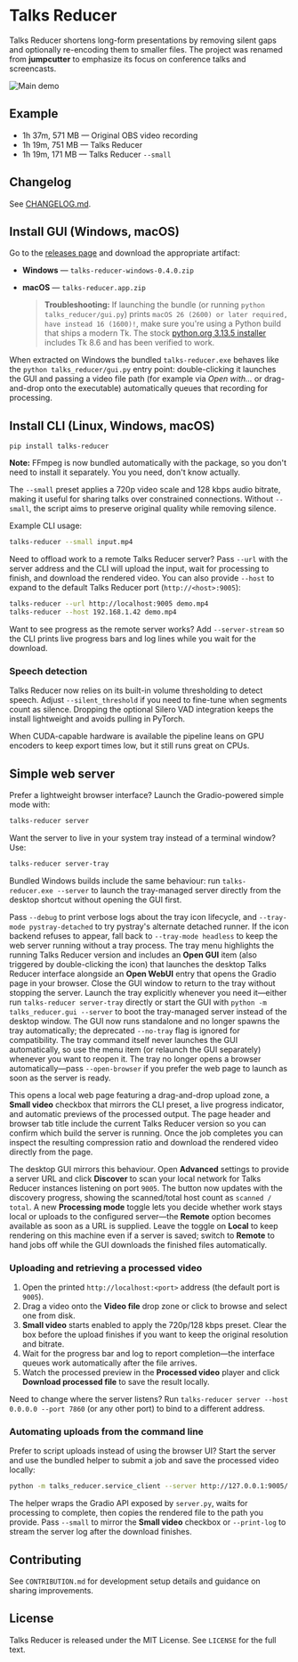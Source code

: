 # Talks Reducer
Talks Reducer shortens long-form presentations by removing silent gaps and optionally re-encoding them to smaller files. The
project was renamed from **jumpcutter** to emphasize its focus on conference talks and screencasts.

![Main demo](docs/assets/screencast-main.gif)

## Example
- 1h 37m, 571 MB — Original OBS video recording
- 1h 19m, 751 MB — Talks Reducer
- 1h 19m, 171 MB — Talks Reducer `--small`

## Changelog

See [CHANGELOG.md](CHANGELOG.md).

## Install GUI (Windows, macOS)
Go to the [releases page](https://github.com/popstas/talks-reducer/releases) and download the appropriate artifact:

- **Windows** — `talks-reducer-windows-0.4.0.zip`
- **macOS** — `talks-reducer.app.zip`

  > **Troubleshooting:** If launching the bundle (or running `python talks_reducer/gui.py`) prints `macOS 26 (2600) or later required, have instead 16 (1600)!`, make sure you're using a Python build that ships a modern Tk. The stock [python.org 3.13.5 installer](https://www.python.org/downloads/release/python-3135/) includes Tk 8.6 and has been verified to work.

When extracted on Windows the bundled `talks-reducer.exe` behaves like the
`python talks_reducer/gui.py` entry point: double-clicking it launches the GUI
and passing a video file path (for example via *Open with…* or drag-and-drop
onto the executable) automatically queues that recording for processing.

## Install CLI (Linux, Windows, macOS)
```
pip install talks-reducer
```

**Note:** FFmpeg is now bundled automatically with the package, so you don't need to install it separately. You you need, don't know actually.

The `--small` preset applies a 720p video scale and 128 kbps audio bitrate, making it useful for sharing talks over constrained
connections. Without `--small`, the script aims to preserve original quality while removing silence.

Example CLI usage:

```sh
talks-reducer --small input.mp4
```

Need to offload work to a remote Talks Reducer server? Pass `--url` with the
server address and the CLI will upload the input, wait for processing to finish,
and download the rendered video. You can also provide `--host` to expand to the
default Talks Reducer port (`http://<host>:9005`):

```sh
talks-reducer --url http://localhost:9005 demo.mp4
talks-reducer --host 192.168.1.42 demo.mp4
```

Want to see progress as the remote server works? Add `--server-stream` so the
CLI prints live progress bars and log lines while you wait for the download.

### Speech detection

Talks Reducer now relies on its built-in volume thresholding to detect speech. Adjust `--silent_threshold` if you need to fine-tune when segments count as silence. Dropping the optional Silero VAD integration keeps the install lightweight and avoids pulling in PyTorch.

When CUDA-capable hardware is available the pipeline leans on GPU encoders to keep export times low, but it still runs great on
CPUs.

## Simple web server

Prefer a lightweight browser interface? Launch the Gradio-powered simple mode with:

```sh
talks-reducer server
```

Want the server to live in your system tray instead of a terminal window? Use:

```sh
talks-reducer server-tray
```

Bundled Windows builds include the same behaviour: run
`talks-reducer.exe --server` to launch the tray-managed server directly from the
desktop shortcut without opening the GUI first.

Pass `--debug` to print verbose logs about the tray icon lifecycle, and
`--tray-mode pystray-detached` to try pystray's alternate detached runner. If
the icon backend refuses to appear, fall back to `--tray-mode headless` to keep
the web server running without a tray process. The tray menu highlights the
running Talks Reducer version and includes an **Open GUI**
item (also triggered by double-clicking the icon) that launches the desktop
Talks Reducer interface alongside an **Open WebUI** entry that opens the Gradio
page in your browser. Close the GUI window to return to the tray without
stopping the server. Launch the tray explicitly whenever you need it—either run
`talks-reducer server-tray` directly or start the GUI with
`python -m talks_reducer.gui --server` to boot the tray-managed server instead
of the desktop window. The GUI now runs standalone and no longer spawns the tray
automatically; the deprecated `--no-tray` flag is ignored for compatibility.
The tray command itself never launches the GUI automatically, so use the menu
item (or relaunch the GUI separately) whenever you want to reopen it. The tray
no longer opens a browser automatically—pass `--open-browser` if you prefer the
web page to launch as soon as the server is ready.

This opens a local web page featuring a drag-and-drop upload zone, a **Small video** checkbox that mirrors the CLI preset, a live
progress indicator, and automatic previews of the processed output. The page header and browser tab title include the current
Talks Reducer version so you can confirm which build the server is running. Once the job completes you can inspect the resulting
compression ratio and download the rendered video directly from the page.

The desktop GUI mirrors this behaviour. Open **Advanced** settings to provide a
server URL and click **Discover** to scan your local network for Talks Reducer
instances listening on port `9005`. The button now updates with the discovery
progress, showing the scanned/total host count as `scanned / total`. A new
**Processing mode** toggle lets you decide whether work stays local or uploads
to the configured server—the **Remote** option becomes available as soon as a
URL is supplied. Leave the toggle on **Local** to keep rendering on this
machine even if a server is saved; switch to **Remote** to hand jobs off while
the GUI downloads the finished files automatically.

### Uploading and retrieving a processed video

1. Open the printed `http://localhost:<port>` address (the default port is `9005`).
2. Drag a video onto the **Video file** drop zone or click to browse and select one from disk.
3. **Small video** starts enabled to apply the 720p/128 kbps preset. Clear the box before the upload finishes if you want to keep the original resolution and bitrate.
4. Wait for the progress bar and log to report completion—the interface queues work automatically after the file arrives.
5. Watch the processed preview in the **Processed video** player and click **Download processed file** to save the result locally.

Need to change where the server listens? Run `talks-reducer server --host 0.0.0.0 --port 7860` (or any other port) to bind to a
different address.

### Automating uploads from the command line

Prefer to script uploads instead of using the browser UI? Start the server and use the bundled helper to submit a job and save
the processed video locally:

```sh
python -m talks_reducer.service_client --server http://127.0.0.1:9005/ --input demo.mp4 --output output/demo_processed.mp4
```

The helper wraps the Gradio API exposed by `server.py`, waits for processing to complete, then copies the rendered file to the
path you provide. Pass `--small` to mirror the **Small video** checkbox or `--print-log` to stream the server log after the
download finishes.

## Contributing
See `CONTRIBUTION.md` for development setup details and guidance on sharing improvements.

## License
Talks Reducer is released under the MIT License. See `LICENSE` for the full text.
